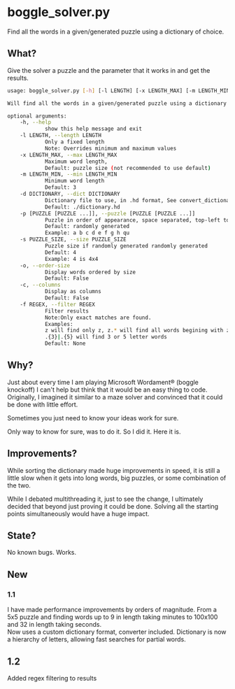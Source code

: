 # boggle_solver.py

Find all the words in a given/generated puzzle using a dictionary of choice.

## What?

Give the solver a puzzle and the parameter that it works in and get the results.

```bash
usage: boggle_solver.py [-h] [-l LENGTH] [-x LENGTH_MAX] [-m LENGTH_MIN] [-d DICTIONARY] [-p [PUZZLE [PUZZLE ...]]] [-s PUZZLE_SIZE] [-o] [-c] [-f REGEX]

Will find all the words in a given/generated puzzle using a dictionary of choice.

optional arguments:
    -h, --help
            show this help message and exit
    -l LENGTH, --length LENGTH
            Only a fixed length
            Note: Overrides minimum and maximum values
    -x LENGTH_MAX, --max LENGTH_MAX
            Maximum word length,
            Default: puzzle size (not recommended to use default)
    -m LENGTH_MIN, --min LENGTH_MIN
            Minimum word length
            Default: 3
    -d DICTIONARY, --dict DICTIONARY
            Dictionary file to use, in .hd format, See convert_dictionary.py
            Default: ./dictionary.hd
    -p [PUZZLE [PUZZLE ...]], --puzzle [PUZZLE [PUZZLE ...]]
            Puzzle in order of appearance, space separated, top-left to bottom-right
            Default: randomly generated
            Example: a b c d e f g h qu
    -s PUZZLE_SIZE, --size PUZZLE_SIZE
            Puzzle size if randomly generated randomly generated
            Default: 4
            Example: 4 is 4x4
    -o, --order-size
            Display words ordered by size
            Default: False
    -c, --columns
            Display as columns
            Default: False
    -f REGEX, --filter REGEX
            Filter results
            Note:Only exact matches are found.
            Examples:
            z will find only z, z.* will find all words begining with z
            .{3}|.{5} will find 3 or 5 letter words
            Default: None
```

## Why?
Just about every time I am playing Microsoft Wordament® (boggle knockoff) I can't help but think that it would be an easy thing to code.  Originally, I imagined it similar to a maze solver and convinced that it could be done with little effort.

Sometimes you just need to know your ideas work for sure.

Only way to know for sure, was to do it.  So I did it.  Here it is.

## Improvements?
While sorting the dictionary made huge improvements in speed, it is still a little slow when it gets into long words, big puzzles, or some combination of the two.

While I debated multithreading it, just to see the change, I ultimately decided that beyond just proving it could be done.  Solving all the starting points simultaneously would have a huge impact.

## State?
No known bugs.  Works.

## New
### 1.1
I have made performance improvements by orders of magnitude.  From a 5x5 puzzle and finding words up to 9 in length taking minutes to 100x100 and 32 in length taking seconds.\
Now uses a custom dictionary format, converter included.  Dictionary is now a hierarchy of letters, allowing fast searches for partial words.
## 1.2 
Added regex filtering to results